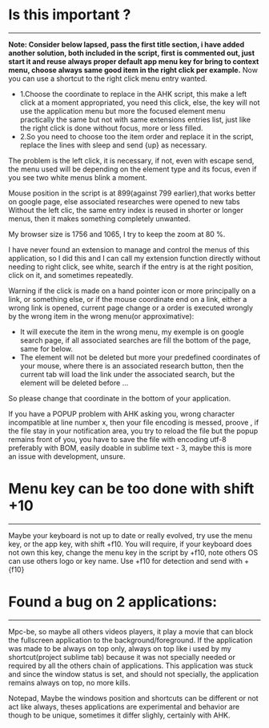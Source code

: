  # Is this important ?
___

**Note: Consider below lapsed, pass the first title section, i have added another solution, both included in the script, first is commented out, just start it and reuse always proper default app menu key for bring to context menu, choose always same good item in the right click per example.**
Now you can use a shortcut to the right click menu entry wanted.
 - 1.Choose the coordinate to replace in the AHK script, this make a left click at a moment appropriated, you need this click, else, the key will not use the application menu but more the focused element menu practically the same but not with same extensions entries list, just like the right click is done without focus, more or less filled.
 - 2.So you need to choose too the item order and replace it in the script, replace the lines with sleep and send {up} as necessary.

The problem is the left click, it is necessary, if not, even with escape send, the menu used will be depending on the element type and its focus, even if you see two white menus blink a moment.

Mouse position in the script is at 899(against 799 earlier),that works better on google page, else associated researches were opened to new tabs
Without the left clic, the same entry index is reused in shorter or longer menus, then it makes something completely unwanted.

My browser size is 1756 and 1065, I try to keep the zoom at 80 %.

I have never found an extension to manage and control the menus of this application, so I did this and I can call my extension function directly without needing to right click, see white, search if the entry is at the right position, click on it, and sometimes repeatedly.

Warning if the click is made on a hand pointer icon or more principally on a link, or something else, or if the mouse coordinate end on a link, either a wrong link is opened, current page change or a order is executed wrongly by the wrong item in the wrong menu(or approximative):
 - It will execute the item in the wrong menu, my exemple is on google search page, if all associated searches are fill the bottom of the page, same for below.
 - The element will not be deleted but more your predefined coordinates of your mouse, where there is an associated research button, then the current tab will load the link under the associated search, but the element will be deleted before ...

So please change that coordinate in the bottom of your application.


If you have a POPUP problem with AHK asking you, wrong character incompatible at line number x, then your file encoding is messed, proove , if the file stay in your notification area, you try to reload the file but the popup remains front of you, you have to save the file with encoding utf-8 preferably with BOM, easily doable in sublime text - 3, maybe this is more an issue with development, unsure.


 # Menu key can be too done with shift +10
___

Maybe your keyboard is not up to date or really evolved, try use the menu key, or the app key, with shift +f10.
You will require, if your keyboard does not own this key, change the menu key in the script by +f10, note others OS can use others logo or key name.
Use +f10 for detection and send with +{f10}

 # Found a bug on 2 applications:
___

Mpc-be, so maybe all others videos players, it play a movie that can block the fullscreen application to the background/foreground.
If the application was made to be always on top only, always on top like i used by my shortcut(project sublime tab) because it was not specially needed or required by all the others chain of applications.
This application was stuck and since the window status is set, and should not specially, the application remains always on top, no more kills.

Notepad, Maybe the windows position and shortcuts can be different or not act like always, theses applications are experimental and behavior are though to be unique, sometimes it differ slighly, certainly with AHK.


